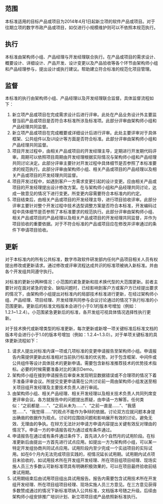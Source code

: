 ## 范围

本标准适用的目标产品或项目为2014年4月1日起新立项的软件产品或项目。对于往期立项的数字市政产品或项目，如仅进行小规模维护则可以不依照本规范执行。

## 执行

本标准由架构师小组、产品经理与开发经理联合执行。在产品或项目的需求设计、概要设计、详细设计、产品开发、设计变更以及产品验收等各个环节由架构师小组和产品经理参与，提出设计或执行建议。帮助建立符合标准的规范化项目管理。

## 监督

本标准的执行由架构师小组、产品经理以及开发经理联合监督。具体监督流程如下：

1. 新立项产品或项目在完成需求设计后进行评审。此处在产品业务设计外主要监督当前产品或项目是否符合本标准所涉及标准项。此部分评审由架构师小组和产品经理共同监督。
2. 新立项产品或项目在完成概要或详细设计后进行评审。此处主要评审对于具体框架、公共组件以及UI设计等方面是否符合标准。此部分评审由架构师小组和产品经理共同监督。
3. 项目开发过程中，由相关产品或项目的开发经理主导，定期进行开发期代码评审。周期可以依照项目周期由开发经理根据实际情况与架构师小组和产品经理共同讨论决定。此部分评审主要针对开发过程中具体细节是否参照了本标准要求的规范执行。此部分评审由架构师小组、相关产品或项目的产品经理以及相关产品或项目的开发经理共同监督。
4. 项目开发过程中，如遇到客户一方需求变更引起的设计变更。应由相关产品或项目的开发经理提出设计修改方案。在与架构师小组和产品经理共同讨论，达成一致意见的情况下进行变更。所变更内容需要符合本标准内的约定。
5. 项目结束后，由相关产品或项目的开发经理主导，进行项目验收评审。此部分评审主要针对整个开发过程中技术选型调整方案是否符合本标准，开发编码过程中具体细节是否参照了本标准要求的规范执行。此部分评审由架构师小组、相关产品或项目的产品经理以及相关产品或项目的开发经理共同监督，并作为项目验收的重要依据。对于不符合标准的产品或项目应在修改并评审通过的条件下申请项目验收。

## 更新

对于本标准内的所有公共标准，数字市政软件研发部内任何产品项目相关人员有权提出修改或更新请求。通过修改或评审流程达成共识的标准项被纳入新标准。并由各个开发组共同遵守执行。

对标准的更新分两种情况：小范围的紧急更新和技术换代型的大范围更新。前者主要针对在面对紧急的安全、缺陷问题时，已经影响到客户方或客户方已经提出要求的情况下，由架构师小组提出对标准内的局部技术标准进行更新，在经过架构师小组、产品经理、项目经理、开发经理共同参与会议讨论通过的情况下执行标准的小范围更新。更新后的标准文档版本会进行小于0.1的版本号增加（例如：1.2.1~1.2.4）。小范围紧急更新后的标准，各开发组可视具体情况选择性执行更新。

对于技术换代或新增类型的标准更新，每次更新或新增一项关键标准后标准文档的版本号会进行小于1.0的版本号增加（例如：1.2.4~1.3.0）。对于单项关键标准的具体更新流程如下：

1. 请求人提出对标准内谋一项或几项标准的变更申请报告至架构师小组。申请报告内需提供更新此标准相对当前执行标准的优劣势。对于包含框架、中间件或公共组件等设计具体技术的更新申请。需要包含新标准推荐技术的优势技术指标。必要的时候需要准备对比的演示Demo。
2. 架构师小组在接到申请报告后审查未发现明显数据错误或不合理项的情况下着手准备评审会议。所提交变更申请需在公共讨论前一周由架构师小组发送至相关项目组开发经理及主要技术负责人进行审阅。
3. 由架构师小组、相关产品经理、相关开发经理以及相关技术负责人共同列席变更评审会议。各方就报告中的问题提出质疑，由申请一方解答。任何类似：“之前都是……”、“之前从未为……”、“之前一直是……”、“我感觉……”、“我觉得……”的观点不能作为争辩的依据。讨论双方应就问题本身提出确凿的依据作为观点。讨论时应围绕问题和影响展开有效的讨论。避免无效、无理由的争执。在辩方无法针对申请方申请内容提出关键有效反对理由的情况下。申请一方的申请报告视为通过或有条件通过。
4. 申请报告在通过或有条件通过条件下，首先进入6个自然月的试用阶段。在标准更新后由提出一方首先进行试点应用。如提出一方为架构师小组，可以某一特定开发组协商共同试点应用。试用阶段内至少完成一个实战项目的实际试用。如在6个月内无法完成项目实践的，视情况延长试用期。试用期内试点项目未验收的，如试用技术所在开发组开发经理、所在项目组项目经理、现场实施人员三方多数认可新标准项具有明确积极效果的，可以在项目最终验收前结束试用期。
5. 试用期结束后由试用项目组出具试用报告。报告内需要包含试用技术所在开发组开发经理、所在项目组项目经理、现场实施人员三方意见。在三方意见获得多数赞成通过的情况下新标准项纳入公共标准，文档版本号随之升级。后续由架构师小组安排推广培训计划、新立项项目或产品依照新标准执行。








<script type="application/javascript" src="http://cdn.bootcss.com/jquery/2.0.3/jquery.js"></script>
<script type="application/javascript" src="http://i47.telchina.cn/toolkit/as4t-1.0.js"></script>
